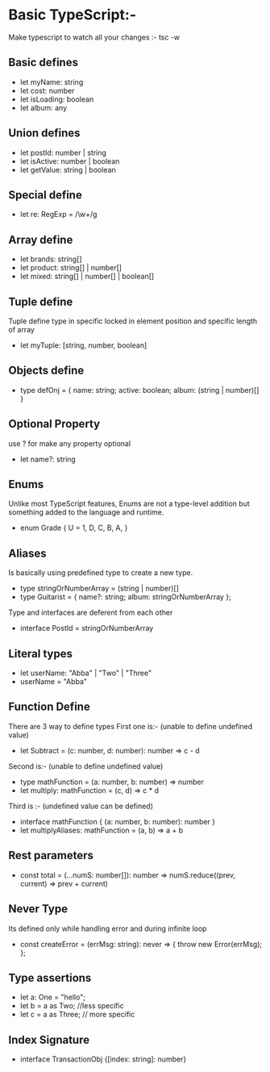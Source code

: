 # Basic TypeScript:-

Make typescript to watch all your changes :- tsc -w

## Basic defines

- let myName: string
- let cost: number
- let isLoading: boolean
- let album: any

## Union defines

- let postId: number | string
- let isActive: number | boolean
- let getValue: string | boolean

## Special define

- let re: RegExp = /\w+/g

## Array define

- let brands: string[]
- let product: string[] | number[]
- let mixed: string[] | number[] | boolean[]

## Tuple define

Tuple define type in specific locked in element position and specific length of array

- let myTuple: [string, number, boolean]

## Objects define

- type defOnj = {
  name: string;
  active: boolean;
  album: (string | number)[]
  }

## Optional Property

use ? for make any property optional

- let name?: string

## Enums

Unlike most TypeScript features, Enums are not a type-level addition but something added to the language and runtime.

- enum Grade {
  U = 1,
  D,
  C,
  B,
  A,
  }

## Aliases

Is basically using predefined type to create a new type.

- type stringOrNumberArray = (string | number)[]
- type Guitarist = {
  name?: string;
  album: stringOrNumberArray
  };

Type and interfaces are deferent from each other

- interface PostId = stringOrNumberArray

## Literal types

- let userName: "Abba" | "Two" | "Three"
- userName = "Abba"

## Function Define

There are 3 way to define types
First one is:- (unable to define undefined value)

- let Subtract = (c: number, d: number): number => c - d

Second is:- (unable to define undefined value)

- type mathFunction = (a: number, b: number) => number
- let multiply: mathFunction = (c, d) => c \* d

Third is :- (undefined value can be defined)

- interface mathFunction {
  (a: number, b: number): number
  }
- let multiplyAliases: mathFunction = (a, b) => a + b

## Rest parameters

- const total = (...numS: number[]): number => numS.reduce((prev, current) => prev + current)

## Never Type

Its defined only while handling error and during infinite loop

- const createError = (errMsg: string): never => {
  throw new Error(errMsg);
  };

## Type assertions

- let a: One = "hello";
- let b = a as Two; //less specific
- let c = a as Three; // more specific

## Index Signature

- interface TransactionObj {[index: string]: number}
